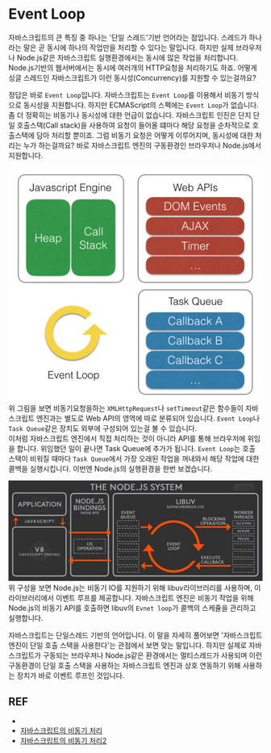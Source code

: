 # Event Loop

자바스크립트의 큰 특징 중 하나는 '단일 스레드'기반 언어라는 점입니다. 스레드가 하나라는 말은 곧 동시에 하나의 작업만을 처리할 수 있다는 말입니다. 하지만 실제 브라우저나 Node.js같은 자바스크립트 실행환경에서는 동시에 많은 작업을 처리합니다.  
Node.js기반의 웹서버에서는 동시에 여러개의 HTTP요청을 처리하기도 하죠. 어떻게 싱글 스레드인 자바스크립트가 이런 동시성(Concurrency)를 지원할 수 있는걸까요?

정답은 바로 `Event Loop`입니다. 자바스크립트는 `Event Loop`를 이용해서 비동기 방식으로 동시성을 지원합니다. 하지만 ECMAScript의 스펙에는 `Event Loop`가 없습니다. 좀 더 정확히는 비동기나 동시성에 대한 언급이 없습니다. 자바스크립트 인진은 단지 단일 호출스택(Call stack)을 사용하여 요청이 들어올 떄마다 해당 요청을 순차적으로 호출스택에 담아 처리할 뿐이죠. 그럼 비동기 요청은 어떻게 이루어지며, 동시성에 대한 처리는 누가 하는걸까요? 바로 자바스크립트 엔진의 구동환경인 브라우저나 Node.js에서 지원합니다.  


![](/resource/img/javascript/browerEnv.png)  
위 그림을 보면 비동기요청을하는 `XMLHttpRequest`나 `setTimeout`같은 함수들이 자바스크립트 엔진과는 별도로 Web API의 영역에 따로 분류되어 있습니다. `Event Loop`나 `Task Queue`같은 장치도 외부에 구성되어 있는걸 볼 수 있습니다.  
이처럼 자바스크립트 엔진에서 직접 처리하는 것이 아니라  API를 통해 브라우저에 위임을 합니다.  위임했던 일이 끝나면 Task Queue에 추가가 됩니다. `Event Loop`는 호출 스택이 비워질 때마다 `Task Queue`에서 가장 오래된 작업을 꺼내와서 해당 작업에 대한 콜백을 실행시킵니다. 
이번엔 Node.js의 실행환경을 한번 보겠습니다.

![](/resource/img/javascript/nodeEnv.jpg)  
위 구성을 보면 Node.js는 비동기 IO를 지원하기 위해 libuv라이브러리를 사용하며, 이 라이브러리에서 이벤트 루프를 제공합니다. 자바스크립트 엔진은 비동기 작업을 위해 Node.js의 비동기 API를 호출하면 libuv의 `Evnet loop`가 콜백의 스케쥴을 관리하고 실행합니다.  

자바스크립트는 단일스레드 기반의 언어입니다. 이 말을 자세히 풀어보면 '자바스크립트 엔진이 단일 호출 스택을 사용한다'는 관점에서 보면 맞는 말입니다. 하지만 실제로 자바스크립트가 구동되는 브라우져나 Node.js같은 환경에서는 멀티스레드가 사용되며 이런 구동환경이 단일 호출 스택을 사용하는 자바스크립트 엔진과 상호 연동하기 위해 사용하는 장치가 바로 이벤트 루프인 것입니다.



## REF
- [](https://meetup.toast.com/posts/89)
- [자바스크립트의 비동기 처리](https://helloworldjavascript.net/pages/285-async.html)
- [자바스크립트의 비동기 처리2](http://sculove.github.io/blog/2018/01/18/javascriptflow/)
